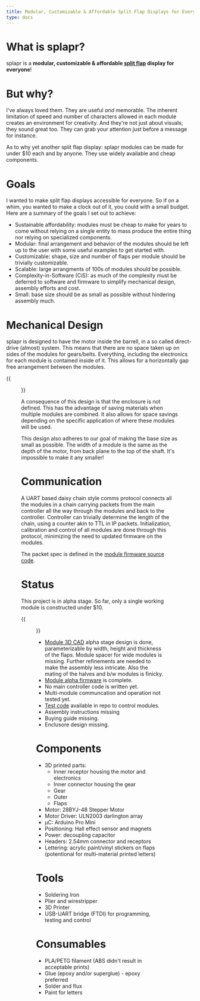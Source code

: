 ```yaml
---
title: Modular, Customizable & Affordable Split Flap Displays for Everyone
type: docs
---
```


# What is splapr?

splapr is a **modular, customizable & affordable [split
flap](https://en.wikipedia.org/wiki/Split-flap_display) display for everyone**!

# But why?

I've always loved them. They are useful *and* memorable. The inherent
limitation of speed and number of characters allowed in each module
creates an environment for creativity. And they're not just about
visuals; they sound great too. They can grab your attention just before
a message for instance.

As to why yet another split flap display: splapr modules can be made for
under $10 each and by anyone. They use widely available and cheap components.

# Goals

I wanted to make split flap displays accessible for everyone. So if on a
whim, you wanted to make a clock out of it, you could with a small
budget. Here are a summary of the goals I set out to achieve:

* Sustainable affordability: modules must be cheap to make for years to
  come without relying on a single entity to mass produce the entire
  thing nor relying on specialized components.
* Modular: final arrangement and behavior of the modules should be left
  up to the user with some useful examples to get started with.
* Customizable: shape, size and number of flaps per module should be
  trivially customizable.
* Scalable: large arrangments of 100s of modules should be possible.
* Complexity-in-Software (CiS): as much of the complexity must be
  deferred to software and firmware to simplify mechanical design,
  assembly efforts and cost.
* Small: base size should be as small as possible without hindering
  assembly much.

# Mechanical Design

splapr is designed to have the motor inside the barrell, in a so called
direct-drive (almost) system. This means that there are no space taken
up on sides of the modules for gears/belts. Everything, including the
electronics for each module is contained inside of it. This allows for a
horizontally gap free arrangement between the modules.

{{<figure src="/media/alpha-10-cad.png">}}

A consequence of this design is that the enclosure is not defined. This
has the advantage of saving materials when multiple modules are
combined. It also allows for space savings depending on the specific
application of where these modules will be used.

This design also adheres to our goal of making the base size as small as
possible. The width of a module is the same as the depth of the motor,
from back plane to the top of the shaft. It's impossible to make it any
smaller!

# Communication

A UART based daisy chain style comms protocol connects all the modules
in a chain carrying packets from the main controller all the way through
the modules and back to the controller. Controller can trivially
determine the length of the chain, using a counter akin to TTL in IP
packets. Initialization, calibration and control of all modules are
done through this protocol, minimizing the need to updated firmware
on the modules.

The packet spec is defined in the [module firmware source
code](https://github.com/oxplot/splapr/blob/master/splapr_module/splapr_module.ino#L144).

# Status

This project is in alpha stage. So far, only a single working module is
constructed under $10.

{{<figure src="/media/alpha-10.gif">}}

* [Module 3D
  CAD](https://cad.onshape.com/documents/07b74601fb852d69124aed33) alpha
  stage design is done, parameterizable by width,
  height and thickness of the flaps. Module spacer for wide modules is
  missing. Further refinements are needed to make the assembly less
  intricate. Also the mating of the halves and b/w modules is finicky.
* [Module alpha
  firmware](https://github.com/oxplot/splapr/blob/master/splapr_module/splapr_module.ino)
  is complete.
* No main controller code is written yet.
* Multi-module communcation and operation not tested yet.
* [Test code](https://github.com/oxplot/splapr/blob/master/test.go)
  available in repo to control modules.
* Assembly instructions missing
* Buying guide missing.
* Enclusore design missing.

# Components

* 3D printed parts:
  * Inner receptor housing the motor and electronics
  * Inner connector housing the gear
  * Gear
  * Outer
  * Flaps
* Motor: 28BYJ-48 Stepper Motor
* Motor Driver: ULN2003 darlington array
* µC: Arduino Pro Mini
* Positioning: Hall effect sensor and magnets
* Power: decoupling capacitor
* Headers: 2.54mm connector and receptors
* Lettering: acrylic paint/vinyl stickers on flaps (potentional for
  multi-material printed letters)

# Tools

* Soldering Iron
* Plier and wirestripper
* 3D Printer
* USB-UART bridge (FTDI) for programming, testing and control

# Consumables

* PLA/PETG filament (ABS didn't result in acceptable prints)
* Glue (epoxy and/or superglue) - epoxy preferred
* Solder and flux
* Paint for letters
